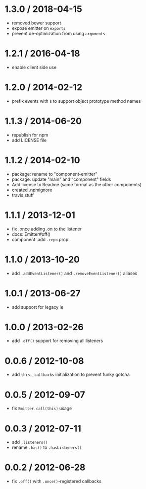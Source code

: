 # 1.3.0 / 2018-04-15

- removed bower support
- expose emitter on `exports`
- prevent de-optimization from using `arguments`

# 1.2.1 / 2016-04-18

- enable client side use

# 1.2.0 / 2014-02-12

- prefix events with `$` to support object prototype method names

# 1.1.3 / 2014-06-20

- republish for npm
- add LICENSE file

# 1.1.2 / 2014-02-10

- package: rename to "component-emitter"
- package: update "main" and "component" fields
- Add license to Readme (same format as the other components)
- created .npmignore
- travis stuff

# 1.1.1 / 2013-12-01

- fix .once adding .on to the listener
- docs: Emitter#off()
- component: add `.repo` prop

# 1.1.0 / 2013-10-20

- add `.addEventListener()` and `.removeEventListener()` aliases

# 1.0.1 / 2013-06-27

- add support for legacy ie

# 1.0.0 / 2013-02-26

- add `.off()` support for removing all listeners

# 0.0.6 / 2012-10-08

- add `this._callbacks` initialization to prevent funky gotcha

# 0.0.5 / 2012-09-07

- fix `Emitter.call(this)` usage

# 0.0.3 / 2012-07-11

- add `.listeners()`
- rename `.has()` to `.hasListeners()`

# 0.0.2 / 2012-06-28

- fix `.off()` with `.once()`-registered callbacks

